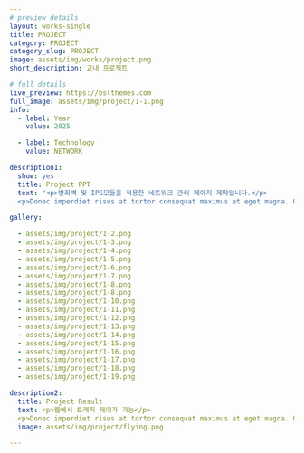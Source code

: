 ```yaml
---
# preview details
layout: works-single
title: PROJECT
category: PROJECT
category_slug: PROJECT
image: assets/img/works/project.png
short_description: 교내 프로젝트

# full details
live_preview: https://bslthemes.com
full_image: assets/img/project/1-1.png
info:
  - label: Year
    value: 2025

  - label: Technology
    value: NETWORK

description1:
  show: yes
  title: Project PPT
  text: "<p>방화벽 및 IPS모듈을 적용한 네트워크 관리 페이지 제작입니다.</p>
  <p>Donec imperdiet risus at tortor consequat maximus et eget magna. Cras ornare sagittis augue, id sollicitudin justo tristique ut. Nullam ex enim, euismod vel bibendum ultrices, fringilla vel eros. Donec euismod leo lectus, et euismod metus euismod sed. Quisque quis suscipit ipsum, at pellentesque velit. Duis a congue sem.</p>"

gallery:

  - assets/img/project/1-2.png
  - assets/img/project/1-3.png
  - assets/img/project/1-4.png
  - assets/img/project/1-5.png
  - assets/img/project/1-6.png
  - assets/img/project/1-7.png
  - assets/img/project/1-8.png
  - assets/img/project/1-8.png
  - assets/img/project/1-10.png
  - assets/img/project/1-11.png
  - assets/img/project/1-12.png
  - assets/img/project/1-13.png
  - assets/img/project/1-14.png
  - assets/img/project/1-15.png
  - assets/img/project/1-16.png
  - assets/img/project/1-17.png
  - assets/img/project/1-18.png
  - assets/img/project/1-19.png

description2:
  title: Project Result
  text: <p>웹에서 트래픽 제어가 가능</p>
  <p>Donec imperdiet risus at tortor consequat maximus et eget magna. Cras ornare sagittis augue, id sollicitudin justo tristique ut. Nullam ex enim, euismod vel bibendum ultrices, fringilla vel eros. Donec euismod leo lectus, et euismod metus euismod sed. Quisque quis suscipit ipsum, at pellentesque velit. Duis a congue sem.</p>"
  image: assets/img/project/flying.png

---
```

